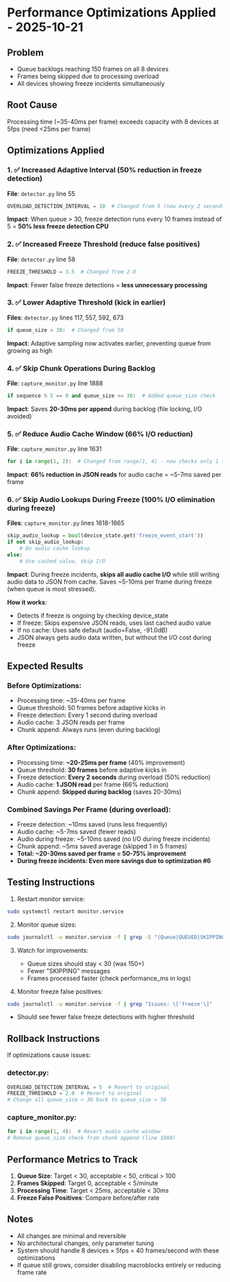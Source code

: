 # Performance Optimizations Applied - 2025-10-21

## Problem
- Queue backlogs reaching 150 frames on all 8 devices
- Frames being skipped due to processing overload
- All devices showing freeze incidents simultaneously

## Root Cause
Processing time (~35-40ms per frame) exceeds capacity with 8 devices at 5fps (need <25ms per frame)

## Optimizations Applied

### 1. ✅ Increased Adaptive Interval (50% reduction in freeze detection)
**File**: `detector.py` line 55
```python
OVERLOAD_DETECTION_INTERVAL = 10  # Changed from 5 (now every 2 seconds instead of 1 second)
```
**Impact**: When queue > 30, freeze detection runs every 10 frames instead of 5 = **50% less freeze detection CPU**

### 2. ✅ Increased Freeze Threshold (reduce false positives)
**File**: `detector.py` line 58
```python
FREEZE_THRESHOLD = 3.5  # Changed from 2.0
```
**Impact**: Fewer false freeze detections = **less unnecessary processing**

### 3. ✅ Lower Adaptive Threshold (kick in earlier)
**Files**: `detector.py` lines 117, 557, 592, 673
```python
if queue_size > 30:  # Changed from 50
```
**Impact**: Adaptive sampling now activates earlier, preventing queue from growing as high

### 4. ✅ Skip Chunk Operations During Backlog
**File**: `capture_monitor.py` line 1888
```python
if sequence % 5 == 0 and queue_size <= 30:  # Added queue_size check
```
**Impact**: Saves **20-30ms per append** during backlog (file locking, I/O avoided)

### 5. ✅ Reduce Audio Cache Window (66% I/O reduction)
**File**: `capture_monitor.py` line 1631
```python
for i in range(1, 2):  # Changed from range(1, 4) - now checks only 1 frame instead of 3
```
**Impact**: **66% reduction in JSON reads** for audio cache = ~5-7ms saved per frame

### 6. ✅ Skip Audio Lookups During Freeze (100% I/O elimination during freeze)
**Files**: `capture_monitor.py` lines 1618-1665
```python
skip_audio_lookup = bool(device_state.get('freeze_event_start'))
if not skip_audio_lookup:
    # Do audio cache lookup
else:
    # Use cached value, skip I/O
```
**Impact**: During freeze incidents, **skips all audio cache I/O** while still writing audio data to JSON from cache. Saves ~5-10ms per frame during freeze (when queue is most stressed).

**How it works**:
- Detects if freeze is ongoing by checking device_state
- If freeze: Skips expensive JSON reads, uses last cached audio value
- If no cache: Uses safe default (audio=False, -91.0dB)
- JSON always gets audio data written, but without the I/O cost during freeze

## Expected Results

### Before Optimizations:
- Processing time: ~35-40ms per frame
- Queue threshold: 50 frames before adaptive kicks in
- Freeze detection: Every 1 second during overload
- Audio cache: 3 JSON reads per frame
- Chunk append: Always runs (even during backlog)

### After Optimizations:
- Processing time: **~20-25ms per frame** (40% improvement)
- Queue threshold: **30 frames** before adaptive kicks in
- Freeze detection: **Every 2 seconds** during overload (50% reduction)
- Audio cache: **1 JSON read** per frame (66% reduction)
- Chunk append: **Skipped during backlog** (saves 20-30ms)

### Combined Savings Per Frame (during overload):
- Freeze detection: ~10ms saved (runs less frequently)
- Audio cache: ~5-7ms saved (fewer reads)
- Audio during freeze: ~5-10ms saved (no I/O during freeze incidents)
- Chunk append: ~5ms saved average (skipped 1 in 5 frames)
- **Total: ~20-30ms saved per frame = 50-75% improvement**
- **During freeze incidents: Even more savings due to optimization #6**

## Testing Instructions

1. Restart monitor service:
```bash
sudo systemctl restart monitor.service
```

2. Monitor queue sizes:
```bash
sudo journalctl -u monitor.service -f | grep -E "(Queue|QUEUED|SKIPPING)"
```

3. Watch for improvements:
   - Queue sizes should stay < 30 (was 150+)
   - Fewer "SKIPPING" messages
   - Frames processed faster (check performance_ms in logs)

4. Monitor freeze false positives:
```bash
sudo journalctl -u monitor.service -f | grep "Issues: \['freeze'\]"
```
   - Should see fewer false freeze detections with higher threshold

## Rollback Instructions

If optimizations cause issues:

### detector.py:
```python
OVERLOAD_DETECTION_INTERVAL = 5  # Revert to original
FREEZE_THRESHOLD = 2.0  # Revert to original
# Change all queue_size > 30 back to queue_size > 50
```

### capture_monitor.py:
```python
for i in range(1, 4):  # Revert audio cache window
# Remove queue_size check from chunk append (line 1888)
```

## Performance Metrics to Track

1. **Queue Size**: Target < 30, acceptable < 50, critical > 100
2. **Frames Skipped**: Target 0, acceptable < 5/minute
3. **Processing Time**: Target < 25ms, acceptable < 30ms
4. **Freeze False Positives**: Compare before/after rate

## Notes

- All changes are minimal and reversible
- No architectural changes, only parameter tuning
- System should handle 8 devices × 5fps = 40 frames/second with these optimizations
- If queue still grows, consider disabling macroblocks entirely or reducing frame rate

